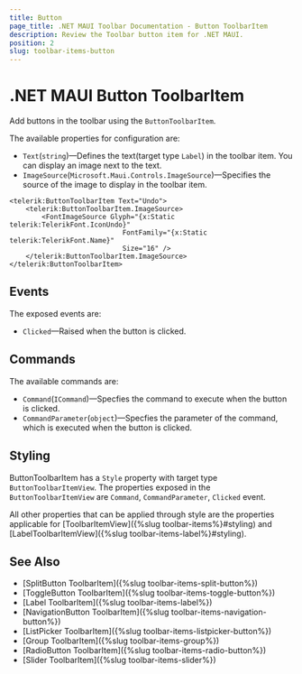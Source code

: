 ```yaml
---
title: Button
page_title: .NET MAUI Toolbar Documentation - Button ToolbarItem
description: Review the Toolbar button item for .NET MAUI.
position: 2
slug: toolbar-items-button
---
```


# .NET MAUI Button ToolbarItem

Add buttons in the toolbar using the `ButtonToolbarItem`.

The available properties for configuration are:

* `Text`(`string`)&mdash;Defines the text(target type `Label`) in the toolbar item. You can display an image next to the text.
* `ImageSource`(`Microsoft.Maui.Controls.ImageSource`)&mdash;Specifies the source of the image to display in the toolbar item.

```XAML
<telerik:ButtonToolbarItem Text="Undo">
    <telerik:ButtonToolbarItem.ImageSource>
        <FontImageSource Glyph="{x:Static telerik:TelerikFont.IconUndo}"
                            FontFamily="{x:Static telerik:TelerikFont.Name}"
                            Size="16" />
    </telerik:ButtonToolbarItem.ImageSource>
</telerik:ButtonToolbarItem>
```

## Events

The exposed events are:

* `Clicked`&mdash;Raised when the button is clicked.

## Commands

The available commands are:

* `Command`(`ICommand`)&mdash;Specfies the command to execute when the button is clicked.
* `CommandParameter`(`object`)&mdash;Specfies the parameter of the command, which is executed when the button is clicked.

## Styling

ButtonToolbarItem has a `Style` property with target type `ButtonToolbarItemView`. The properties exposed in the `ButtonToolbarItemView` are `Command`, `CommandParameter`, `Clicked` event.

All other properties that can be applied through style are the properties applicable for [ToolbarItemView]({%slug toolbar-items%}#styling) and [LabelToolbarItemView]({%slug toolbar-items-label%}#styling).

<snippet id='imageeditor-styling-button-toolbar-style'/>

## See Also

- [SplitButton ToolbarItem]({%slug toolbar-items-split-button%})
- [ToggleButton ToolbarItem]({%slug toolbar-items-toggle-button%})
- [Label ToolbarItem]({%slug toolbar-items-label%})
- [NavigationButton ToolbarItem]({%slug toolbar-items-navigation-button%})
- [ListPicker ToolbarItem]({%slug toolbar-items-listpicker-button%})
- [Group ToolbarItem]({%slug toolbar-items-group%})
- [RadioButton ToolbarItem]({%slug toolbar-items-radio-button%})
- [Slider ToolbarItem]({%slug toolbar-items-slider%})

